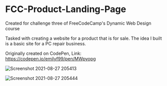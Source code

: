 # FCC-Product-Landing-Page

Created for challenge three of FreeCodeCamp's Dynamic Web Design course 

Tasked with creating a website for a product that is for sale. The idea I built is a basic site for a PC repair business. 

Originally created on CodePen, Link: https://codepen.io/emilyf99/pen/MWpyopg

![Screenshot 2021-08-27 205413](https://user-images.githubusercontent.com/72047699/131181917-64b55691-aaba-4c1c-bc67-39fc05c7cf84.png)

![Screenshot 2021-08-27 205444](https://user-images.githubusercontent.com/72047699/131181922-8b3bd161-af74-4a03-8e1d-2085e82c86d8.png)
